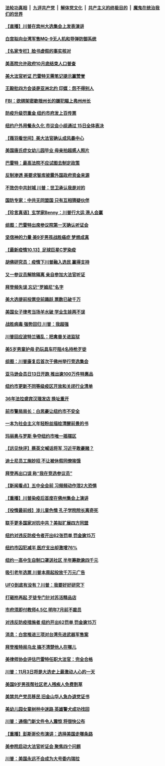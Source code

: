 ####  [法轮功真相](../../../../basic/blob/master/README.md?t=10140802) &nbsp;|&nbsp; [九评共产党](../../../../9ping.md/blob/master/README.md?t=10140802) &nbsp;|&nbsp; [解体党文化](../../../../jtdwh.md/blob/master/README.md?t=10140802)  &nbsp;|&nbsp; [共产主义的终极目的](../../../../gczydzjmd.md/blob/master/README.md?t=10140802) &nbsp;|&nbsp; [魔鬼在统治我们的世界](../../../../mgztzwmdsj.md/blob/master/README.md?t=10140802) 

#### [【直播】川普在宾州大选集会上发表演讲](../pages/nsc412/n12472449.md?t=10140802) 

#### [白宫拟向台湾军售MQ-9无人机和导弹防御系统](../pages/nsc412/n12473673.md?t=10140802) 

#### [【名家专栏】脸书虚假的事实核对](../pages/nsc412/n12472962.md?t=10140802) 

#### [美高院允许政府10月底结束人口普查](../pages/nsc412/n12473726.md?t=10140802) 

#### [美大法官听证 巴雷特无需笔记提示赢赞誉](../pages/nsc412/n12473583.md?t=10140802) 

#### [王毅批四方会谈是亚洲北约 印媒：怨不得别人](../pages/nsc412/n12473528.md?t=10140802) 

#### [FBI：欲绑架密歇根州长的嫌犯瞄上弗州州长](../pages/nsc412/n12473417.md?t=10140802) 

#### [防疫升级罚重金 纽约市府发上百传票](../pages/nsc412/n12473521.md?t=10140802) 

#### [纽约户外用餐永久化 市议会小组通过 15日全体表决](../pages/nsc412/n12473536.md?t=10140802) 

#### [【薇羽看世间】美大法官确认成风暴中心](../pages/nsc412/n12473392.md?t=10140802) 

#### [美国唐氏症女幼儿园毕业 母亲拍超感人照片](../pages/nsc412/n12472921.md?t=10140802) 

#### [巴雷特：最高法院不应试图去制定政策](../pages/nsc412/n12473348.md?t=10140802) 

#### [反制渗透 美要求智库披露外国政府资金来源](../pages/nsc412/n12473298.md?t=10140802) 

#### [不效仿中共封城 川普：世卫承认我是对的](../pages/nsc412/n12473070.md?t=10140802) 

#### [国防专家：中共无同盟国 只有互相猜疑伙伴](../pages/nsc412/n12473322.md?t=10140802) 

#### [【珍言真语】玄学家Benny：川普行大运 港人会赢](../pages/nsc412/n12473018.md?t=10140802) 

#### [组图：巴雷特出席参议院第一天确认听证会](../pages/nsc412/n12472454.md?t=10140802) 

#### [坚信神的力量 美9岁男孩战胜癌症 梦想成真](../pages/nsc412/n12472618.md?t=10140802) 

#### [【最新疫情10.13】足球巨星C罗染疫](../pages/nsc412/n12471521.md?t=10140802) 

#### [胡佛研究员：疫情下川普融入选民 赢得支持](../pages/nsc412/n12472872.md?t=10140802) 

#### [又一参议员解除隔离 亲自参加大法官听证](../pages/nsc412/n12473111.md?t=10140802) 

#### [拜登频失误 忘记“罗姆尼”名字](../pages/nsc412/n12472802.md?t=10140802) 

#### [美大选提前投票空前踊跃 票数已破千万](../pages/nsc412/n12472509.md?t=10140802) 

#### [美国女子律考当场羊水破 学业生娃两不误](../pages/nsc412/n12472217.md?t=10140802) 

#### [战胜病毒 强势回归 川普：我超强](../pages/nsc412/n12471757.md?t=10140802) 

#### [川普回应波特兰骚乱：把禽兽关进监狱](../pages/nsc412/n12472351.md?t=10140802) 

#### [美5岁男童护母 扔玩具车吓阻4名持枪歹徒](../pages/nsc412/n12472237.md?t=10140802) 

#### [组图：川普康复后首次于佛州举行竞选集会](../pages/nsc412/n12471978.md?t=10140802) 

#### [亚马逊会员日13日开跑 推出逾100万件特惠品](../pages/nsc412/n12471795.md?t=10140802) 

#### [纽约市更新不同等级疫区开放和关闭行业清单](../pages/nsc412/n12471639.md?t=10140802) 

#### [36年法拉盛宾汉理发店  换址重开](../pages/nsc412/n12470977.md?t=10140802) 

#### [前市警局局长：白思豪让纽约市不安全](../pages/nsc412/n12471233.md?t=10140802) 

#### [一本为社会主义年轻粉丝描绘清醒前景的书](../pages/nsc412/n12471231.md?t=10140802) 

#### [玛丽奥与罗斯 争夺纽约市唯一摇摆区](../pages/nsc412/n12471636.md?t=10140802) 

#### [【远见快评】蔡英文喊话将军 习近平敢豪赌？](../pages/nsc412/n12471335.md?t=10140802) 

#### [迪士尼员工施妙招 不让被休假同僚挨饿](../pages/nsc412/n12471680.md?t=10140802) 

#### [拜登再出口误 称“我在竞选参议员”](../pages/nsc412/n12471449.md?t=10140802) 

#### [【新闻看点】五中全会前 习频频动作泄2大恐惧](../pages/nsc412/n12471034.md?t=10140802) 

#### [【重播】川普染疫后首度在佛州集会上演讲](../pages/nsc412/n12471056.md?t=10140802) 

#### [【役情最前线】涉儿童色情 孔子学院院长离奇死](../pages/nsc412/n12470806.md?t=10140802) 

#### [联手更多国家对抗中共？美拟扩展四方同盟](../pages/nsc412/n12471123.md?t=10140802) 

#### [纽约对违反防疫令者开出62张罚单 罚金逾15万](../pages/nsc412/n12471170.md?t=10140802) 

#### [纽约市囚犯减半  医疗支出却激增76%](../pages/nsc412/n12471188.md?t=10140802) 

#### [纽约一高中生自制口罩送社区 半年筹款逾四千元](../pages/nsc412/n12471080.md?t=10140802) 

#### [吸引老年选票 川普本周起投放千万元广告](../pages/nsc412/n12471072.md?t=10140802) 

#### [UFO到底有没有？川普：我要好好研究下](../pages/nsc412/n12470917.md?t=10140802) 

#### [打砸抢再起 歹徒专门针对苏活精品店](../pages/nsc412/n12470969.md?t=10140802) 

#### [市府须即付教师4.5亿 明年7月前不裁员](../pages/nsc412/n12471017.md?t=10140802) 

#### [对违反防疫措施者 纽约开出62罚单 罚金逾15万](../pages/nsc412/n12470989.md?t=10140802) 

#### [消息：白宫推进三项对台湾先进武器军售案](../pages/nsc412/n12470942.md?t=10140802) 

#### [拜登推特闹乌龙 搞不清楚他人在哪儿](../pages/nsc412/n12470932.md?t=10140802) 

#### [美律师协会评估巴雷特任职大法官：完全合格](../pages/nsc412/n12470875.md?t=10140802) 

#### [川普：11月3日将是大选史上最激动人心的一天](../pages/nsc412/n12470889.md?t=10140802) 

#### [美国9岁男孩帮社区老人残疾人免费割草](../pages/nsc412/n12470451.md?t=10140802) 

#### [美禁共产党员移民 旧金山华人急办退党证书](../pages/nsc412/n12470819.md?t=10140802) 

#### [美幼儿园女童树林中迷路 英雄警犬成功找回](../pages/nsc412/n12470413.md?t=10140802) 

#### [川普：通俄门新文件令人震惊 将很快公布](../pages/nsc412/n12470589.md?t=10140802) 

#### [【重播】彭斯哥伦布演讲：选择美国走哪条路](../pages/nsc412/n12468742.md?t=10140802) 

#### [美参院启动大法官听证会 聚焦四个问题](../pages/nsc412/n12470771.md?t=10140802) 

#### [川普：美国永远不会成为大号委内瑞拉](../pages/nsc412/n12470710.md?t=10140802) 

